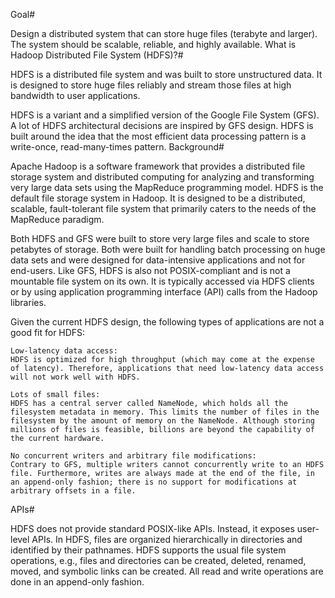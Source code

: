 Goal#

Design a distributed system that can store huge files (terabyte and larger). The system should be scalable, reliable, and highly available.
What is Hadoop Distributed File System (HDFS)?#

HDFS is a distributed file system and was built to store unstructured data. It is designed to store huge files reliably and stream those files at high bandwidth to user applications.

HDFS is a variant and a simplified version of the Google File System (GFS). A lot of HDFS architectural decisions are inspired by GFS design. HDFS is built around the idea that the most efficient data processing pattern is a write-once, read-many-times pattern.
Background#

Apache Hadoop is a software framework that provides a distributed file storage system and distributed computing for analyzing and transforming very large data sets using the MapReduce programming model. HDFS is the default file storage system in Hadoop. It is designed to be a distributed, scalable, fault-tolerant file system that primarily caters to the needs of the MapReduce paradigm.

Both HDFS and GFS were built to store very large files and scale to store petabytes of storage. Both were built for handling batch processing on huge data sets and were designed for data-intensive applications and not for end-users. Like GFS, HDFS is also not POSIX-compliant and is not a mountable file system on its own. It is typically accessed via HDFS clients or by using application programming interface (API) calls from the Hadoop libraries.

Given the current HDFS design, the following types of applications are not a good fit for HDFS:

    Low-latency data access:
    HDFS is optimized for high throughput (which may come at the expense of latency). Therefore, applications that need low-latency data access will not work well with HDFS.

    Lots of small files:
    HDFS has a central server called NameNode, which holds all the filesystem metadata in memory. This limits the number of files in the filesystem by the amount of memory on the NameNode. Although storing millions of files is feasible, billions are beyond the capability of the current hardware.

    No concurrent writers and arbitrary file modifications:
    Contrary to GFS, multiple writers cannot concurrently write to an HDFS file. Furthermore, writes are always made at the end of the file, in an append-only fashion; there is no support for modifications at arbitrary offsets in a file.

APIs#

HDFS does not provide standard POSIX-like APIs. Instead, it exposes user-level APIs. In HDFS, files are organized hierarchically in directories and identified by their pathnames. HDFS supports the usual file system operations, e.g., files and directories can be created, deleted, renamed, moved, and symbolic links can be created. All read and write operations are done in an append-only fashion.
